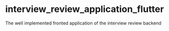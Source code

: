 # interview_review_application_flutter
The well implemented fronted application of the interview review backend

